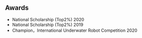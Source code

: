 ## Awards

<ul style="margin:0 0 5px;">
  <li><a><autocolor>National Scholarship (Top2%) 2020</autocolor></a></li>
  <li><a><autocolor>National Scholarship (Top2%) 2019</autocolor></a></li>
  <li><a><autocolor>Champion，International Underwater Robot Competition 2020</autocolor></a></li>
</ul>
